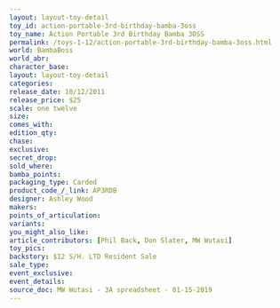 ```yaml
---
layout: layout-toy-detail 
toy_id: action-portable-3rd-birthday-bamba-3oss
toy_name: Action Portable 3rd Birthday Bamba 3OSS
permalink: /toys-1-12/action-portable-3rd-birthday-bamba-3oss.html
world: BambaBoss
world_abr:
character_base: 
layout: layout-toy-detail
categories: 
release_date: 10/12/2011
release_price: $25 
scale: one twelve
size: 
comes_with: 
edition_qty: 
chase: 
exclusive: 
secret_drop: 
sold_where: 
bamba_points: 
packaging_type: Carded
product_code_/_link: AP3RDB
designer: Ashley Wood
makers: 
points_of_articulation: 
variants: 
you_might_also_like: 
article_contributors: [Phil Back, Don Slater, MW Wutasi]
toy_pics: 
backstory: $12 S/H. LTD Resident Sale
sale_type: 
event_exclusive: 
event_details: 
source_doc: MW Wutasi - 3A spreadsheet - 01-15-2019
---
```

